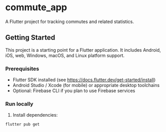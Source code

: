 # commute_app

A Flutter project for tracking commutes and related statistics.

## Getting Started

This project is a starting point for a Flutter application. It includes Android, iOS, web, Windows, macOS, and Linux platform support.

### Prerequisites
- Flutter SDK installed (see https://docs.flutter.dev/get-started/install)
- Android Studio / Xcode (for mobile) or appropriate desktop toolchains
- Optional: Firebase CLI if you plan to use Firebase services

### Run locally
1. Install dependencies:
```bash
flutter pub get
